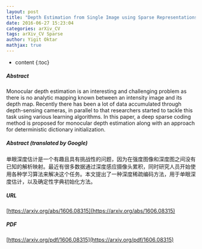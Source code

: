 ```yaml
---
layout: post
title: "Depth Estimation from Single Image using Sparse Representations"
date: 2016-06-27 15:23:04
categories: arXiv_CV
tags: arXiv_CV Sparse
author: Yigit Oktar
mathjax: true
---
```


* content
{:toc}

##### Abstract
Monocular depth estimation is an interesting and challenging problem as there is no analytic mapping known between an intensity image and its depth map. Recently there has been a lot of data accumulated through depth-sensing cameras, in parallel to that researchers started to tackle this task using various learning algorithms. In this paper, a deep sparse coding method is proposed for monocular depth estimation along with an approach for deterministic dictionary initialization.

##### Abstract (translated by Google)
单眼深度估计是一个有趣且具有挑战性的问题，因为在强度图像和深度图之间没有已知的解析映射。最近有很多数据通过深度感应摄像头累积，同时研究人员开始使用各种学习算法来解决这个任务。本文提出了一种深度稀疏编码方法，用于单眼深度估计，以及确定性字典初始化方法。

##### URL
[https://arxiv.org/abs/1606.08315](https://arxiv.org/abs/1606.08315)

##### PDF
[https://arxiv.org/pdf/1606.08315](https://arxiv.org/pdf/1606.08315)

